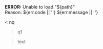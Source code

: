 <div class="alert alert-error">
  <strong>ERROR:</strong>&nbsp;Unable to load "${path}"
  <br/>Reason: ${err.code || ''} ${err.message || ''}
</div>

< nq

> q1

<blockquote
  class="bold"
>
  text
</blockquote>
